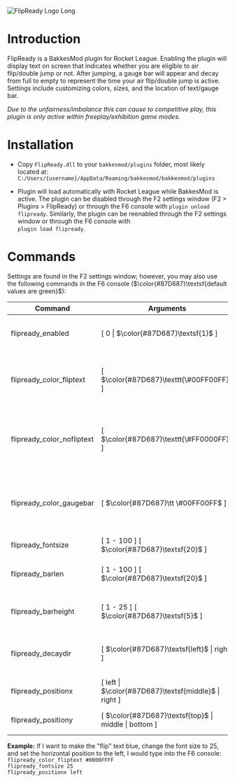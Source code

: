 ![FlipReady Logo Long](https://github.com/KieranCanter/FlipReady/assets/74733079/daf10696-262d-4701-a09c-e532a969c486)

# Introduction

FlipReady is a BakkesMod plugin for Rocket League. Enabling the plugin will display text on screen that indicates whether you are eligible to air flip/double jump or not. After jumping, a gauge bar will appear and decay from full to empty to represent the time your air flip/double jump is active. Settings include customizing colors, sizes, and the location of text/gauge bar.

*Due to the unfairness/imbalance this can cause to competitive play, this plugin is only active within freeplay/exhibition game modes.*

# Installation

* Copy `FlipReady.dll` to your `bakkesmod/plugins` folder, most likely located at: 
  `C:/Users/{username}/AppData/Roaming/bakkesmod/bakkesmod/plugins`

* Plugin will load automatically with Rocket League while BakkesMod is active. The plugin can be disabled through the F2 settings window (F2 > Plugins > FlipReady) or through the F6 console with `plugin unload flipready`. Similarly, the plugin can be reenabled through the F2 settings window or through the F6 console with  
`plugin load flipready`.

# Commands
Settings are found in the F2 settings window; however, you may also use the following commands in the F6 console ($\color{#87D687}\textsf{default values are green}$):

| Command                    | Arguments                                                     | Effect                                            |
| -------------------------- | ------------------------------------------------------------- | ------------------------------------------------- |
| flipready_enabled          | [ 0 \| $\color{#87D687}\textsf{1}$ ]                    | [ Disable plugin \| Enable plugin]                |
| flipready_color_fliptext   | [ $\color{#87D687}\texttt{\#00FF00FF}$ ]                | [ Change "flip" text color with RGBA hexcode ]    |
| flipready_color_nofliptext | [ $\color{#87D687}\texttt{\#FF0000FF}$ ]                | [ Change "no flip" text color with RGBA hexcode ] |
| flipready_color_gaugebar   | [ $\color{#87D687}\tt \#00FF00FF$ ]                | [ Change gauge bar color with RGBA hexcode ]      |
| flipready_fontsize         | [ 1 - 100 ] [ $\color{#87D687}\textsf{20}$ ]            | [ Change font size ]                              |
| flipready_barlen           | [ 1 - 100 ] [ $\color{#87D687}\textsf{20}$ ]            | [ Change gauge bar length ]                       |
| flipready_barheight        | [ 1 - 25 ] [ $\color{#87D687}\textsf{5}$ ]              | [ Change gauge bar height ]                       |
| flipready_decaydir         | [ $\color{#87D687}\textsf{left}$ \| right ]             | [ Change direction gauge bar decays ]             |
| flipready_positionx        | [ left \| $\color{#87D687}\textsf{middle}$ \| right ]   | [ Change horizontal position ]                    |
| flipready_positiony        | [ $\color{#87D687}\textsf{top}$ \| middle \| bottom ]   | [ Change vertical position ]                      |

**Example:** If I want to make the "flip" text blue, change the font size to 25, and set the horizontal position to the left, I would type into the F6 console:  
`flipready_color_fliptext #0000FFFF`  
`flipready_fontsize 25`  
`flipready_positionx left`  
